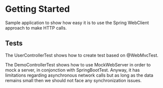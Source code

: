 # Getting Started
Sample application to show how easy it is to use the Spring WebClient approach to make HTTP calls.

## Tests

The UserControllerTest shows how to create test based on @WebMvcTest.

The DemoControllerTest shows how to use MockWebServer in order to mock a server, in conjonction with SpringBootTest.
Anyway, it has limitations regarding asynchronous network calls but as long as the data remains small then we
should not face any synchronization issues.